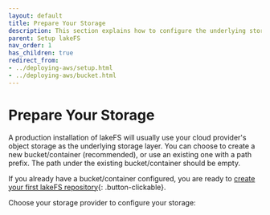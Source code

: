 ```yaml
---
layout: default
title: Prepare Your Storage
description: This section explains how to configure the underlying storage layer.
parent: Setup lakeFS
nav_order: 1
has_children: true
redirect_from:
- ../deploying-aws/setup.html
- ../deploying-aws/bucket.html
---
```

  
# Prepare Your Storage

A production installation of lakeFS will usually use your cloud provider's object storage as the underlying storage layer.
You can choose to create a new bucket/container (recommended), or use an existing one with a path prefix.
The path under the existing bucket/container should be empty.

If you already have a bucket/container configured, you are ready to [create your first lakeFS repository](../create-repo.md){: .button-clickable}.

Choose your storage provider to configure your storage:

